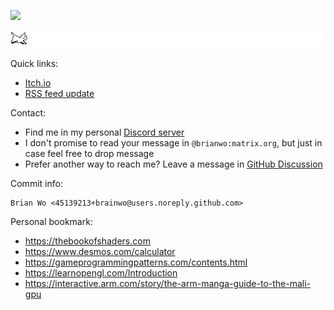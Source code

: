 ![](https://img.itch.zone/aW1nLzk0MTQ0NTIucG5n/original/fpRyRg.png)

![](./cat.gif)

Quick links:
- [Itch.io](https://brianwo.itch.io/)
- [RSS feed update](https://techhub.social/@brianwo.rss)

Contact:
- Find me in my personal [Discord server](https://discord.gg/QR63QRZntK)
- I don't promise to read your message in `@brianwo:matrix.org`, but just in case feel free to drop message
- Prefer another way to reach me? Leave a message in [GitHub Discussion](https://github.com/brainwo/brainwo/discussions)

Commit info:
```
Brian Wo <45139213+brainwo@users.noreply.github.com>
```

Personal bookmark:
- https://thebookofshaders.com
- https://www.desmos.com/calculator
- https://gameprogrammingpatterns.com/contents.html
- https://learnopengl.com/Introduction
- https://interactive.arm.com/story/the-arm-manga-guide-to-the-mali-gpu 
